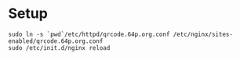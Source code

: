 Setup
=====

    sudo ln -s `pwd`/etc/httpd/qrcode.64p.org.conf /etc/nginx/sites-enabled/qrcode.64p.org.conf
    sudo /etc/init.d/nginx reload

